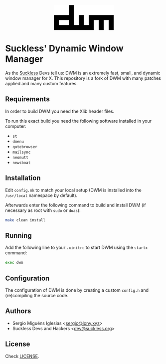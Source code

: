 <div align="center">
	<img src="dwm.png">
</div>

# Suckless' Dynamic Window Manager

As the
[Suckless](https://dwm.suckless.org/)
Devs tell us:
DWM is an extremely fast,
small,
and dynamic window manager for X.
This repository is a fork of DWM with many patches
applied and many custom features.

## Requirements

In order to build DWM you need the Xlib header files.

To run this exact build you need the following software installed in your computer:
* `st`
* `dmenu`
* `qutebrowser`
* `mailsync`
* `neomutt`
* `newsboat`

## Installation

Edit `config.mk` to match your local setup
(DWM is installed into the `/usr/local` namespace by default).

Afterwards enter the following command to build and install DWM
(if necessary as root with `sudo` or `doas`):
```sh
make clean install
```

## Running

Add the following line to your `.xinitrc` to start DWM using the `startx` command:
```sh
exec dwm
```

## Configuration

The configuration of DWM is done by creating a custom `config.h` and (re)compiling the source code.

## Authors

* Sergio Miguéns Iglesias <[sergio@lony.xyz](mailto:dev@suckless.org)>
* Suckless Devs and Hackers <[dev@suckless.org](mailto:dev@suckless.org)>

## License

Check [LICENSE](LICENSE).
